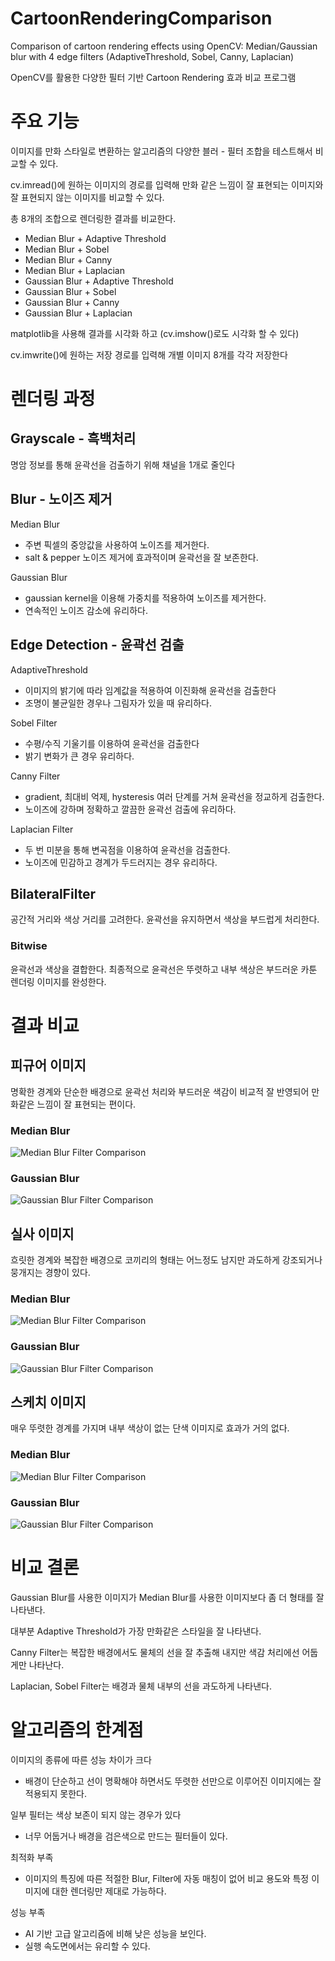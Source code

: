 # CartoonRenderingComparison
Comparison of cartoon rendering effects using OpenCV: Median/Gaussian blur with 4 edge filters (AdaptiveThreshold, Sobel, Canny, Laplacian)

OpenCV를 활용한 다양한 필터 기반 Cartoon Rendering 효과 비교 프로그램

# 주요 기능
이미지를 만화 스타일로 변환하는 알고리즘의 다양한 블러 - 필터 조합을 테스트해서 비교할 수 있다.

cv.imread()에 원하는 이미지의 경로를 입력해 만화 같은 느낌이 잘 표현되는 이미지와 잘 표현되지 않는 이미지를 비교할 수 있다.

총 8개의 조합으로 렌더링한 결과를 비교한다.
- Median Blur + Adaptive Threshold
- Median Blur + Sobel
- Median Blur + Canny
- Median Blur + Laplacian
- Gaussian Blur + Adaptive Threshold
- Gaussian Blur + Sobel
- Gaussian Blur + Canny
- Gaussian Blur + Laplacian

matplotlib을 사용해 결과를 시각화 하고 (cv.imshow()로도 시각화 할 수 있다)

cv.imwrite()에 원하는 저장 경로를 입력해 개별 이미지 8개를 각각 저장한다

# 렌더링 과정

## Grayscale - 흑백처리
명암 정보를 통해 윤곽선을 검출하기 위해 채널을 1개로 줄인다

## Blur - 노이즈 제거
Median Blur

- 주변 픽셀의 중앙값을 사용하여 노이즈를 제거한다.
- salt & pepper 노이즈 제거에 효과적이며 윤곽선을 잘 보존한다.

Gaussian Blur

- gaussian kernel을 이용해 가중치를 적용하여 노이즈를 제거한다.
- 연속적인 노이즈 감소에 유리하다.

## Edge Detection - 윤곽선 검출
AdaptiveThreshold

- 이미지의 밝기에 따라 임계값을 적용하여 이진화해 윤곽선을 검출한다
- 조명이 불균일한 경우나 그림자가 있을 때 유리하다.

Sobel Filter

- 수평/수직 기울기를 이용하여 윤곽선을 검출한다
- 밝기 변화가 큰 경우 유리하다.

Canny Filter

- gradient, 최대비 억제, hysteresis 여러 단계를 거쳐 윤곽선을 정교하게 검출한다.
- 노이즈에 강하며 정확하고 깔끔한 윤곽선 검출에 유리하다.

Laplacian Filter

- 두 번 미분을 통해 변곡점을 이용하여 윤곽선을 검출한다.
- 노이즈에 민감하고 경계가 두드러지는 경우 유리하다.

## BilateralFilter
공간적 거리와 색상 거리를 고려한다.
윤곽선을 유지하면서 색상을 부드럽게 처리한다.

### Bitwise
윤곽선과 색상을 결합한다.
최종적으로 윤곽선은 뚜렷하고 내부 색상은 부드러운 카툰 렌더링 이미지를 완성한다.

# 결과 비교

## 피규어 이미지
명확한 경계와 단순한 배경으로 윤곽선 처리와 부드러운 색감이 비교적 잘 반영되어 만화같은 느낌이 잘 표현되는 편이다.


### Median Blur


![Median Blur Filter Comparison](./images/dragonball/MedianD.png)

### Gaussian Blur


![Gaussian Blur Filter Comparison](./images/dragonball/GaussianD.png)

## 실사 이미지
흐릿한 경계와 복잡한 배경으로 코끼리의 형태는 어느정도 남지만 과도하게 강조되거나 뭉개지는 경향이 있다.

### Median Blur


![Median Blur Filter Comparison](./images/elephant/MedianE.png)


### Gaussian Blur


![Gaussian Blur Filter Comparison](./images/elephant/GaussianE.png)

## 스케치 이미지
매우 뚜렷한 경계를 가지며 내부 색상이 없는 단색 이미지로 효과가 거의 없다.

### Median Blur


![Median Blur Filter Comparison](./images/sketch/MedianS.png)


### Gaussian Blur


![Gaussian Blur Filter Comparison](./images/sketch/GaussianS.png)


# 비교 결론

Gaussian Blur를 사용한 이미지가 Median Blur를 사용한 이미지보다 좀 더 형태를 잘 나타낸다.

대부분 Adaptive Threshold가 가장 만화같은 스타일을 잘 나타낸다.

Canny Filter는 복잡한 배경에서도 물체의 선을 잘 추출해 내지만 색감 처리에선 어둡게만 나타난다.

Laplacian, Sobel Filter는 배경과 물체 내부의 선을 과도하게 나타낸다.

# 알고리즘의 한계점

이미지의 종류에 따른 성능 차이가 크다
- 배경이 단순하고 선이 명확해야 하면서도 뚜렷한 선만으로 이루어진 이미지에는 잘 적용되지 못한다.

일부 필터는 색상 보존이 되지 않는 경우가 있다
- 너무 어둡거나 배경을 검은색으로 만드는 필터들이 있다.

최적화 부족
- 이미지의 특징에 따른 적절한 Blur, Filter에 자동 매칭이 없어 비교 용도와 특정 이미지에 대한 렌더링만 제대로 가능하다.

성능 부족
- AI 기반 고급 알고리즘에 비해 낮은 성능을 보인다.
- 실행 속도면에서는 유리할 수 있다.
